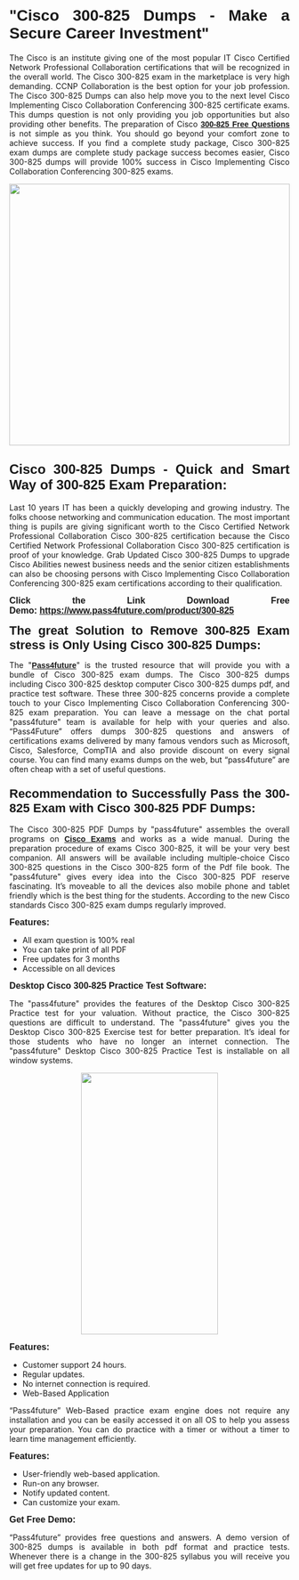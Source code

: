
<h1 style="text-align: justify;"><span style="font-family:Tahoma,Geneva,sans-serif;"><strong>"Cisco 300-825 Dumps - Make a Secure Career Investment"</strong></span></h1>

<p style="text-align: justify;">The Cisco is an institute giving one of the most popular IT Cisco Certified Network Professional Collaboration certifications that will be recognized in the overall world. The Cisco 300-825 exam in the marketplace is very high demanding. CCNP Collaboration is the best option for your job profession. The Cisco 300-825 Dumps can also help move you to the next level Cisco Implementing Cisco Collaboration Conferencing 300-825 certificate exams. This dumps question is not only providing you job opportunities but also providing other benefits. The preparation of Cisco <span style="font-family:Tahoma,Geneva,sans-serif;"><strong><a href="https://www.pass4future.com/questions/cisco/300-825">300-825 Free Questions</a></strong></span> is not simple as you think. You should go beyond your comfort zone to achieve success. If you find a complete study package, Cisco 300-825 exam dumps are complete study package success becomes easier, Cisco 300-825 dumps will provide 100% success in Cisco Implementing Cisco Collaboration Conferencing 300-825 exams.</p>

<p style="text-align: justify;"><a href="https://www.pass4future.com/product/300-825"><img alt="" src="https://lh3.googleusercontent.com/pw/AM-JKLVhEO4I138wJzOepD3laGU-R1M7eT-OTYdow6pCESip26lSeaxxzS9BVWUKuzj1e3L_MoxCfVgBEvV8ODwl1LGzlZbt6HJm3NXXplPwnYiBfuYM_eQCcVVRMaAwHdsl3AhHOZS-up7mzwmd4i4EpEGq=w1112-h625-no?authuser=0" style="width: 100%; height: 470px;" /></a></p>

<h2 style="text-align: justify;"><span style="font-size:24px;"><strong><span style="font-family:Tahoma,Geneva,sans-serif;">Cisco 300-825 Dumps - Quick and Smart Way of 300-825 Exam Preparation:</span></strong></span></h2>

<p style="text-align: justify;">Last 10 years IT has been a quickly developing and growing industry. The folks choose networking and communication education. The most important thing is pupils are giving significant worth to the Cisco Certified Network Professional Collaboration Cisco 300-825 certification because the Cisco Certified Network Professional Collaboration Cisco 300-825 certification is proof of your knowledge. Grab Updated Cisco 300-825 Dumps to upgrade Cisco Abilities newest business needs and the senior citizen establishments can also be choosing persons with Cisco Implementing Cisco Collaboration Conferencing 300-825 exam certifications according to their qualification.</p>

<p style="text-align: justify;"><strong><span style="font-family:Lucida Sans Unicode,Lucida Grande,sans-serif;"><span style="font-size:16px;">Click the Link Download Free Demo: <a href="https://www.pass4future.com/product/300-825">https://www.pass4future.com/product/300-825</a></span></span></strong></p>

<p style="text-align: justify;"><strong><span style="font-size:22px;"><span style="font-family:Tahoma,Geneva,sans-serif;">The great Solution to Remove 300-825 Exam stress is Only Using Cisco 300-825 Dumps:</span></span></strong></p>

<p style="text-align: justify;">The "<span style="font-family:Lucida Sans Unicode,Lucida Grande,sans-serif;"><a href="https://www.pass4future.com/"><strong>Pass4future</strong></a></span>" is the trusted resource that will provide you with a bundle of Cisco 300-825 exam dumps. The Cisco 300-825 dumps including Cisco 300-825 desktop computer Cisco 300-825 dumps pdf, and practice test software. These three 300-825 concerns provide a complete touch to your Cisco Implementing Cisco Collaboration Conferencing 300-825 exam preparation. You can leave a message on the chat portal "pass4future" team is available for help with your queries and also. “Pass4Future” offers dumps 300-825 questions and answers of certifications exams delivered by many famous vendors such as Microsoft, Cisco, Salesforce, CompTIA and also provide discount on every signal course. You can find many exams dumps on the web, but “pass4future” are often cheap with a set of useful questions.</p>

<h3 style="text-align: justify;"><span style="font-size:22px;"><strong><span style="font-family:Tahoma,Geneva,sans-serif;">Recommendation to Successfully Pass the 300-825 Exam with Cisco 300-825 PDF Dumps:</span></strong></span></h3>

<p style="text-align: justify;">The Cisco 300-825 PDF Dumps by "pass4future" assembles the overall programs on <span style="font-family:Lucida Sans Unicode,Lucida Grande,sans-serif;"><strong><a href="https://www.pass4future.com/cisco">Cisco Exams</a></strong></span> and works as a wide manual. During the preparation procedure of exams Cisco 300-825, it will be your very best companion. All answers will be available including multiple-choice Cisco 300-825 questions in the Cisco 300-825 form of the Pdf file book. The "pass4future" gives every idea into the Cisco 300-825 PDF reserve fascinating. It’s moveable to all the devices also mobile phone and tablet friendly which is the best thing for the students. According to the new Cisco standards Cisco 300-825 exam dumps regularly improved.</p>

<p style="text-align: justify;"><span style="font-family:Lucida Sans Unicode,Lucida Grande,sans-serif;"><span style="font-size:16px;"><strong>Features:</strong></span></span></p>

<ul>
	<li style="text-align: justify;">All exam question is 100% real</li>
	<li style="text-align: justify;">You can take print of all PDF</li>
	<li style="text-align: justify;">Free updates for 3 months </li>
	<li style="text-align: justify;">Accessible on all devices</li>
</ul>

<p style="text-align: justify;"><span style="font-family:Tahoma,Geneva,sans-serif;"><span style="font-size:16px;"><strong>Desktop Cisco 300-825 Practice Test Software:</strong></span></span></p>

<p style="text-align: justify;">The "pass4future" provides the features of the Desktop Cisco 300-825 Practice test for your valuation. Without practice, the Cisco 300-825 questions are difficult to understand. The "pass4future" gives you the Desktop Cisco 300-825 Exercise test for better preparation. It’s ideal for those students who have no longer an internet connection. The "pass4future" Desktop Cisco 300-825 Practice Test is installable on all window systems.</p>

<p style="text-align: center;"><a href="https://www.pass4future.com/product/300-825"><img alt="" src="https://lh3.googleusercontent.com/pw/AM-JKLV3yUm3jiqqIo1xIsj1VJ_UeysYexQY-pRYO0rIFl3vg11QZioN-gzffpw2AfKqFynWuvoXOreWrWS0swpr4xmOSWfwII2jvatteuqrfxiWGFBSHPiZUCoi33jqeymK5dmu-0enyX6tayRCAMHw05jv=s625-no?authuser=0" style="width: 70%; height: 470px;" /></a></p>

<p style="text-align: justify;"><span style="font-size:16px;"><span style="font-family:Lucida Sans Unicode,Lucida Grande,sans-serif;"><strong>Features:</strong></span></span></p>

<ul>
	<li style="text-align: justify;">Customer support 24 hours. </li>
	<li style="text-align: justify;">Regular updates. </li>
	<li style="text-align: justify;">No internet connection is required.</li>
	<li style="text-align: justify;">Web-Based Application</li>
</ul>

<p style="text-align: justify;">“Pass4future” Web-Based practice exam engine does not require any installation and you can be easily accessed it on all OS to help you assess your preparation. You can do practice with a timer or without a timer to learn time management efficiently.</p>

<p style="text-align: justify;"><strong><span style="font-size:16px;"><span style="font-family:Lucida Sans Unicode,Lucida Grande,sans-serif;">Features:</span></span></strong></p>

<ul>
	<li style="text-align: justify;">User-friendly web-based application.</li>
	<li style="text-align: justify;">Run-on any browser. </li>
	<li style="text-align: justify;">Notify updated content.</li>
	<li style="text-align: justify;">Can customize your exam.</li>
</ul>

<p style="text-align: justify;"><span style="font-size:16px;"><span style="font-family:Lucida Sans Unicode,Lucida Grande,sans-serif;"><strong>Get Free Demo:</strong></span></span></p>

<p style="text-align: justify;">“Pass4future” provides free questions and answers. A demo version of 300-825 dumps is available in both pdf format and practice tests. Whenever there is a change in the 300-825 syllabus you will receive you will get free updates for up to 90 days. </p>
